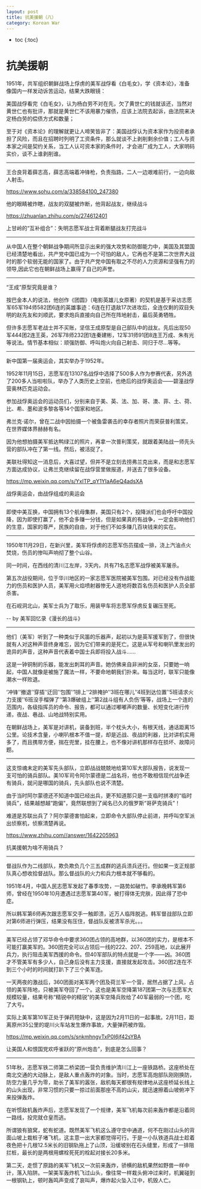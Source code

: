 ```yaml
---
layout: post
title: 抗美援朝（八）
category: Korean War 
---
```


* toc
{:toc}

# 抗美援朝

1951年，共军组织朝鲜战场上俘虏的美军战俘看《白毛女》，学《资本论》，准备像国内一样发动诉苦运动，结果大跌眼镜：

美国战俘看完《白毛女》，认为杨白劳不对在先，欠了黄世仁的钱就该还，当然对黄世仁也有批评，那就是黄世仁不该用暴力催债，应该上法院去起诉，由法院来决定杨白劳的偿债方式和数量；

至于对《资本论》的理解就更让人啼笑皆非了：美国战俘认为资本家作为投资者承担了风险，而且在招聘时列明了工资条件，那么就谈不上剥削剩余价值；工人与资本家之间是契约关系，当工人认可资本家的条件时，才会进厂成为工人，大家明码实价，谈不上谁剥削谁。

---

王合良背着薛志高，薛志高端着冲锋枪，负责指路，二人一边艰难前行，一边向敌人射击。

https://www.sohu.com/a/338584100_247380

他的眼睛被炸瞎，战友的双腿被炸断，他背起战友，继续战斗

https://zhuanlan.zhihu.com/p/274612401

上甘岭的“互补组合”：失明志愿军战士背着断腿战友打完战斗

---

从中国人在整个朝鲜战争期间所显示出来的强大攻势和防御能力中，美国及其盟国已经清楚地看出，共产党中国已成为一个可怕的敌人，它再也不是第二次世界大战时的那个软弱无能的国家了。由于共产党中国有取之不尽的人力资源和坚强有力的领导,因此它也在朝鲜战场上赢得了自己的声誉。

---

“王成”原型究竟是谁？

按巴金本人的说法，他创作《团圆》（电影英雄儿女原著）的契机是基于采访志愿军65军194师582团6连的英雄事迹：6连在打退敌17次进攻后，全连仅剩的双目失明的赵先友和刘顺武，要求炮兵直接向自己所在阵地射击，最后英勇牺牲。

但许多志愿军老战士并不买账，坚信王成原型是自己部队中的战友。先后出现50军444团2连王英，26军78师232团1连秦建彬，12军31师91团8连王万成、朱有光等说法。情节基本相似：顽强防御、呼叫炮火向自己射击、同归于尽…等等。

---

新中国第一届奥运会，其实举办于1952年。

1952年11月15日，志愿军在13107名战俘中选择了500多人作为参赛代表，另外选了200多人当啦啦队，举办了人类历史上空前，也绝后的战俘奥运会——碧潼战俘营奥林匹克运动会。

参加战俘奥运会的运动员们，分别来自于美、英、法、加、哥、澳、菲、土、荷、比、希、墨和波多黎各等14个国家和地区。

弗兰克·诺尔，曾在二战中因拍摄一个被鱼雷袭击的幸存者照片而荣获普利策奖，在世界媒体界赫赫有名。

因为他想拍摄美军抵达鸭绿江的照片，再拿一次普利策奖，就跟着美陆战一师先头营的部队冲在了第一线。然后，被活捉了。

美联社得知这一消息后，大喜过望，但并不是立刻去捞弗兰克出来，而是和志愿军方面达成协议，让弗兰克继续留在战俘营里做报道，并送去了很多设备。

https://mp.weixin.qq.com/s/YxITP_qY1YIaA6eQ4adsXA

战俘奥运会，由战俘组成的奥运会

---

即使中美互换，中国拥有13个航母集群，美国只有2个，投降派们也会呼吁中国投降，因为即使打赢了，他不会多赚一分钱，但是如果真的有战争，一定会影响他们的生意，国家的尊严，民族的自由，对于他们不如多赚几百块钱来的实在。

---

1950年11月29日，在新兴里，美军将俘虏的志愿军伤员摆成一排，浇上汽油点火焚烧，伤员的惨叫声响彻了整个山谷。

同一时间，在西线的清川江左岸，3天内，共有71名志愿军战俘被美军屠杀。

第五次战役期间，位于华川地区的一家志愿军医院被美军包围。对已经没有作战能力的伤员和医护人员，美军用火焰喷射器惨无人道地将数百名伤员和医护人员全部杀害。

在石岘洞北山，美军士兵为了取乐，用装甲车将志愿军俘虏反复碾压至死。

-- by 美军回忆录《漫长的战斗》

---

他们（美军）听到了一种类似于风笛的乐器声，起初以为是英军援军到了，但很快就有人对这种声音终身难忘，因为它们带来的是死亡。这是从军号和喇叭里发出的诡异的声音，这种声音代表着中国士兵即将投入战斗……

这是一钟铜制的乐器，能发出刺耳的声音。她仿佛来自非洲的女巫，只要她一响起，中国人就像是被施了魔法一样，不要命地朝我们扑来。每当这时，联军只能像潮水一样败退。

‘冲锋’‘撤退’‘穿插’‘迂回’‘包围’‘1排上’‘2排掩护’‘3班在哪儿’‘4班到达位置’‘5班请求火力支援’‘6班没手榴弹了’‘第3爆破组上’‘第2战斗组有人负伤’等等，战场上一个连的范围内，各级指挥员的命令、报告，都可以通过嘟嘟声的数量、长短变化进行传递，夜战、巷战、山地战特别实用。

在朝鲜战场上，美军是对讲机，装备到班，半个枕头大小，有根天线，通话距离15公里。论技术含量，小喇叭根本不值一提，却是近战、夜战的利器，比对讲机实用多了，而且携带方便，揣在兜里，挂在腰上，也不像对讲机那样存在损坏、故障问题。

---

这支惊魂未定的美军先头部队，立即战战兢兢地给第10军大部队报告，说发现一支可怕的骑兵部队。美10军司令阿尔蒙德是二战名将，他也不敢相信现代战争还有骑兵，就问是哪国的骑兵，先头部队也说不清楚。

由于当时阿尔蒙德还不知道中国已经出兵，更不知道那只是一支临时拼凑的“临时骑兵”，结果越想越“跑偏”，竟然联想到了闻名已久的俄罗斯“哥萨克骑兵”！

难道是苏联出兵了？阿尔蒙德害怕起来，立即命令大部队停止前进，并呼叫空军派出侦察机，侦察清楚再说。

https://www.zhihu.com//answer/1642205963

抗美援朝为啥不用骑兵？

---

督战队作为二线部队，欺负欺负几个三五成群的逃兵溃兵还行。但如果一支正规部队真心想收拾督战队。那么督战队的火力和兵力根本就不够看的。

1951年4月，中国人民志愿军发起了春季攻势，一路势如破竹。李承晚韩军第6师，曾经在1950年10月遭遇过志愿军第40军，被打得体无完肤，因此得了恐中症。

所以韩军第6师再次跟志愿军交手一触即溃，近万人临阵脱逃。韩军督战部队立即对第6师进行弹压，结果没有压住，督战队反被溃军杀光。。。

---

美军已经占领了邓华命令中要求360团占领的高地群，以360团的实力，是根本不可能打赢美军的。360团完全可以占领后一线的222、207、259高地，以此展开兵力，执行阻击美军西援的命令。但40军部队的特点就是一个字——凶。360团才不管美军有多少人，自己身后没有主力支援，直接就发起攻击。360团2连在不到三个小时的时间就打趴下了三个美军连。

一天两夜的激战后，360团面对美军两个团及荷兰军一个营，居然占据了上风，占领的美军阵地，只被美军夺回了一个。这也是美军空降第187团第一次与志愿军大规模较量，结果号称“精锐中的精锐”的美军空降兵败给了40军最弱的一个团，吃了大亏。

实际上美军第10军正处于弹药短缺中，这是因为2月11日的一起事故。2月11日，距离原州35公里的堤川火车站发生爆炸事故，大量弹药被炸毁。

https://mp.weixin.qq.com/s/snkmhngvTxP0I6jf42sYBA

让美国人和恨国党欢呼雀跃的“原州炮击”，到底是怎么回事？

---

51年秋，志愿军铁二师第二桥梁团一营负责维护清川江上一座铁路桥。这座桥处在南北交通的大动脉上，是敌人重点轰炸的对象。当时，志愿军高炮部队刚刚换防，防空力量几乎为零，助长了美军的嚣张，敌机每天都很有规律地从这座桥延长线上的山头出现，非常习惯的只要一掠过前面那座不高的山尖，就迅速擦着山坡俯冲下来投弹轰炸。

在听惯敌机轰炸声后，志愿军发现了一个规律，美军飞机每次前来轰炸都是沿着同一路线，投完就仓皇而逃。

所谓狼有狼窝，蛇有蛇道。既然美军飞机这么遵守空中通道，何不在刚过山头的背面山坡上栽桩子堵飞机，这主意一出大家都觉得可行。于是一小队铁道兵战士趁着夜色把十几根12.5米长的旧钢轨拖上了山顶，沿缓坡别在石头缝里，形成了一排阻拦桩，最长的是两根用螺栓死死的栓起对接长20多米。

第二天，走惯了原路的美军飞机又一次前来轰炸，骄横的敌机果然如野兽一样中计，落入陷阱。一架美军轰炸机飞过山头，像往常一样栽头俯冲过来时，机翼碰到一根钢轨上，顿时轰鸣声变成了哀叫声，爆炸起火坠入江中，机毁人亡。
